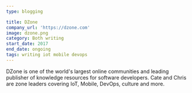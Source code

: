 ```yaml
---
type: blogging

title: DZone
company_url: 'https://dzone.com'
image: dzone.png
category: Both writing
start_date: 2017
end_date: ongoing
tags: writing iot mobile devops
---
```


DZone is one of the world's largest online communities and leading publisher of knowledge resources for software developers. Cate and Chris are zone leaders covering IoT, Mobile, DevOps, culture and more.
